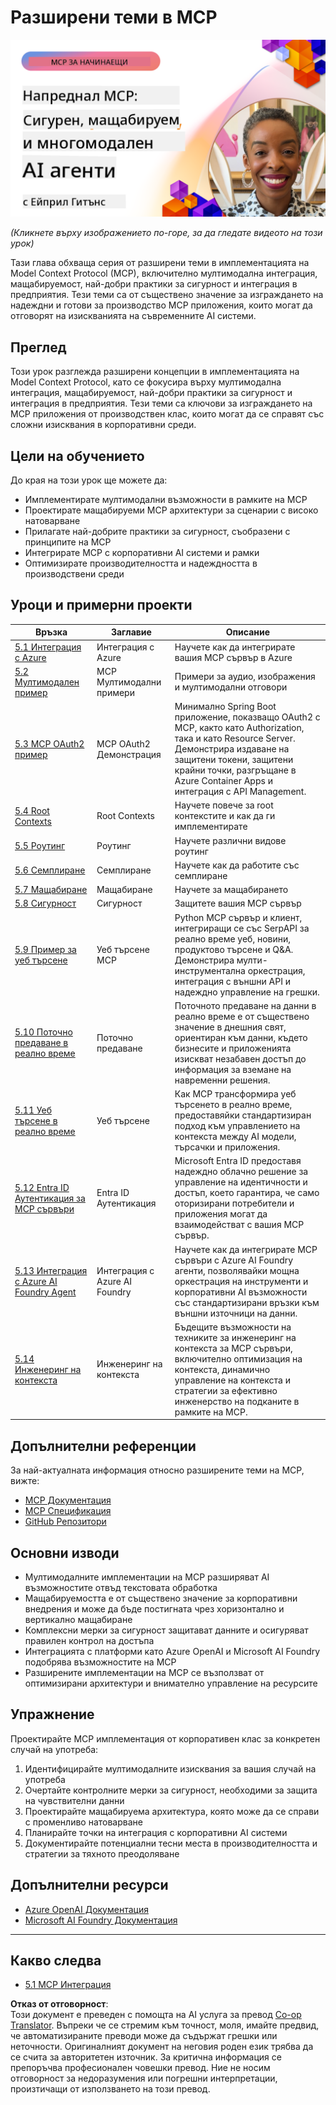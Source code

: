 <!--
CO_OP_TRANSLATOR_METADATA:
{
  "original_hash": "d204bc94ea6027d06a703b21b711ca57",
  "translation_date": "2025-08-18T16:23:08+00:00",
  "source_file": "05-AdvancedTopics/README.md",
  "language_code": "bg"
}
-->
# Разширени теми в MCP

[![Разширени MCP: Сигурни, мащабируеми и мултимодални AI агенти](../../../translated_images/06.42259eaf91fccfc6d06ef1c126c9db04bbff9e5f60a87b782a2ec2616163142f.bg.png)](https://youtu.be/4yjmGvJzYdY)

_(Кликнете върху изображението по-горе, за да гледате видеото на този урок)_

Тази глава обхваща серия от разширени теми в имплементацията на Model Context Protocol (MCP), включително мултимодална интеграция, мащабируемост, най-добри практики за сигурност и интеграция в предприятия. Тези теми са от съществено значение за изграждането на надеждни и готови за производство MCP приложения, които могат да отговорят на изискванията на съвременните AI системи.

## Преглед

Този урок разглежда разширени концепции в имплементацията на Model Context Protocol, като се фокусира върху мултимодална интеграция, мащабируемост, най-добри практики за сигурност и интеграция в предприятия. Тези теми са ключови за изграждането на MCP приложения от производствен клас, които могат да се справят със сложни изисквания в корпоративни среди.

## Цели на обучението

До края на този урок ще можете да:

- Имплементирате мултимодални възможности в рамките на MCP
- Проектирате мащабируеми MCP архитектури за сценарии с високо натоварване
- Прилагате най-добрите практики за сигурност, съобразени с принципите на MCP
- Интегрирате MCP с корпоративни AI системи и рамки
- Оптимизирате производителността и надеждността в производствени среди

## Уроци и примерни проекти

| Връзка | Заглавие | Описание |
|--------|----------|----------|
| [5.1 Интеграция с Azure](./mcp-integration/README.md) | Интеграция с Azure | Научете как да интегрирате вашия MCP сървър в Azure |
| [5.2 Мултимодален пример](./mcp-multi-modality/README.md) | MCP Мултимодални примери | Примери за аудио, изображения и мултимодални отговори |
| [5.3 MCP OAuth2 пример](../../../05-AdvancedTopics/mcp-oauth2-demo) | MCP OAuth2 Демонстрация | Минимално Spring Boot приложение, показващо OAuth2 с MCP, както като Authorization, така и като Resource Server. Демонстрира издаване на защитени токени, защитени крайни точки, разгръщане в Azure Container Apps и интеграция с API Management. |
| [5.4 Root Contexts](./mcp-root-contexts/README.md) | Root Contexts | Научете повече за root контекстите и как да ги имплементирате |
| [5.5 Роутинг](./mcp-routing/README.md) | Роутинг | Научете различни видове роутинг |
| [5.6 Семплиране](./mcp-sampling/README.md) | Семплиране | Научете как да работите със семплиране |
| [5.7 Мащабиране](./mcp-scaling/README.md) | Мащабиране | Научете за мащабирането |
| [5.8 Сигурност](./mcp-security/README.md) | Сигурност | Защитете вашия MCP сървър |
| [5.9 Пример за уеб търсене](./web-search-mcp/README.md) | Уеб търсене MCP | Python MCP сървър и клиент, интегриращи се със SerpAPI за реално време уеб, новини, продуктово търсене и Q&A. Демонстрира мулти-инструментална оркестрация, интеграция с външни API и надеждно управление на грешки. |
| [5.10 Поточно предаване в реално време](./mcp-realtimestreaming/README.md) | Поточно предаване | Поточното предаване на данни в реално време е от съществено значение в днешния свят, ориентиран към данни, където бизнесите и приложенията изискват незабавен достъп до информация за вземане на навременни решения. |
| [5.11 Уеб търсене в реално време](./mcp-realtimesearch/README.md) | Уеб търсене | Как MCP трансформира уеб търсенето в реално време, предоставяйки стандартизиран подход към управлението на контекста между AI модели, търсачки и приложения. |
| [5.12 Entra ID Аутентикация за MCP сървъри](./mcp-security-entra/README.md) | Entra ID Аутентикация | Microsoft Entra ID предоставя надеждно облачно решение за управление на идентичности и достъп, което гарантира, че само оторизирани потребители и приложения могат да взаимодействат с вашия MCP сървър. |
| [5.13 Интеграция с Azure AI Foundry Agent](./mcp-foundry-agent-integration/README.md) | Интеграция с Azure AI Foundry | Научете как да интегрирате MCP сървъри с Azure AI Foundry агенти, позволявайки мощна оркестрация на инструменти и корпоративни AI възможности със стандартизирани връзки към външни източници на данни. |
| [5.14 Инженеринг на контекста](./mcp-contextengineering/README.md) | Инженеринг на контекста | Бъдещите възможности на техниките за инженеринг на контекста за MCP сървъри, включително оптимизация на контекста, динамично управление на контекста и стратегии за ефективно инженерство на подканите в рамките на MCP. |

## Допълнителни референции

За най-актуалната информация относно разширените теми на MCP, вижте:
- [MCP Документация](https://modelcontextprotocol.io/)
- [MCP Спецификация](https://spec.modelcontextprotocol.io/)
- [GitHub Репозитори](https://github.com/modelcontextprotocol)

## Основни изводи

- Мултимодалните имплементации на MCP разширяват AI възможностите отвъд текстовата обработка
- Мащабируемостта е от съществено значение за корпоративни внедрения и може да бъде постигната чрез хоризонтално и вертикално мащабиране
- Комплексни мерки за сигурност защитават данните и осигуряват правилен контрол на достъпа
- Интеграцията с платформи като Azure OpenAI и Microsoft AI Foundry подобрява възможностите на MCP
- Разширените имплементации на MCP се възползват от оптимизирани архитектури и внимателно управление на ресурсите

## Упражнение

Проектирайте MCP имплементация от корпоративен клас за конкретен случай на употреба:

1. Идентифицирайте мултимодалните изисквания за вашия случай на употреба
2. Очертайте контролните мерки за сигурност, необходими за защита на чувствителни данни
3. Проектирайте мащабируема архитектура, която може да се справи с променливо натоварване
4. Планирайте точки на интеграция с корпоративни AI системи
5. Документирайте потенциални тесни места в производителността и стратегии за тяхното преодоляване

## Допълнителни ресурси

- [Azure OpenAI Документация](https://learn.microsoft.com/en-us/azure/ai-services/openai/)
- [Microsoft AI Foundry Документация](https://learn.microsoft.com/en-us/ai-services/)

---

## Какво следва

- [5.1 MCP Интеграция](./mcp-integration/README.md)

**Отказ от отговорност**:  
Този документ е преведен с помощта на AI услуга за превод [Co-op Translator](https://github.com/Azure/co-op-translator). Въпреки че се стремим към точност, моля, имайте предвид, че автоматизираните преводи може да съдържат грешки или неточности. Оригиналният документ на неговия роден език трябва да се счита за авторитетен източник. За критична информация се препоръчва професионален човешки превод. Ние не носим отговорност за недоразумения или погрешни интерпретации, произтичащи от използването на този превод.
